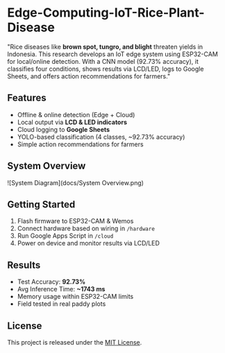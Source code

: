 # Edge-Computing-IoT-Rice-Plant-Disease
"Rice diseases like **brown spot, tungro, and blight** threaten yields in Indonesia. This research develops an IoT edge system using ESP32-CAM for local/online detection. With a CNN model (92.73% accuracy), it classifies four conditions, shows results via LCD/LED, logs to Google Sheets, and offers action recommendations for farmers."

## Features
- Offline & online detection (Edge + Cloud)
- Local output via **LCD & LED indicators**
- Cloud logging to **Google Sheets**
- YOLO-based classification (4 classes, ~92.73% accuracy)
- Simple action recommendations for farmers

## System Overview
![System Diagram](docs/System Overview.png)

## Getting Started
1. Flash firmware to ESP32-CAM & Wemos
2. Connect hardware based on wiring in `/hardware`
3. Run Google Apps Script in `/cloud`
4. Power on device and monitor results via LCD/LED

## Results
- Test Accuracy: **92.73%**
- Avg Inference Time: **~1743 ms**
- Memory usage within ESP32-CAM limits
- Field tested in real paddy plots

## License
This project is released under the [MIT License](LICENSE).
